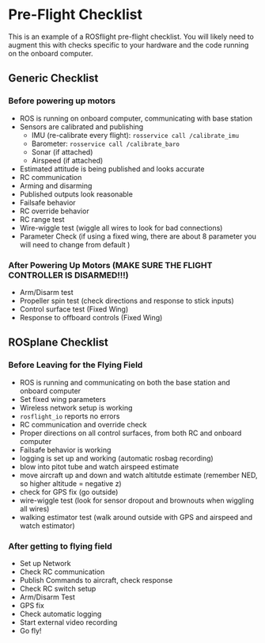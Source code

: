 # Pre-Flight Checklist

This is an example of a ROSflight pre-flight checklist.  You will likely need to augment this with checks specific to your hardware and the code running on the onboard computer.

## Generic Checklist

### Before powering up motors
- ROS is running on onboard computer, communicating with base station
- Sensors are calibrated and publishing
    + IMU (re-calibrate every flight): `rosservice call /calibrate_imu`
    + Barometer: `rosservice call /calibrate_baro`
    + Sonar (if attached)
    + Airspeed (if attached)
- Estimated attitude is being published and looks accurate
- RC communication
- Arming and disarming
- Published outputs look reasonable
- Failsafe behavior
- RC override behavior
- RC range test
- Wire-wiggle test (wiggle all wires to look for bad connections)
- Parameter Check (if using a fixed wing, there are about 8 parameter you will need to change from default  )

### After Powering Up Motors (MAKE SURE THE FLIGHT CONTROLLER IS DISARMED!!!)
- Arm/Disarm test
- Propeller spin test (check directions and response to stick inputs)
- Control surface test (Fixed Wing)
- Response to offboard controls (Fixed Wing)


## ROSplane Checklist

### Before Leaving for the Flying Field
- ROS is running and communicating on both the base station and onboard computer
- Set fixed wing parameters
- Wireless network setup is working
- `rosflight_io` reports no errors
- RC communication and override check
- Proper directions on all control surfaces, from both RC and onboard computer
- Failsafe behavior is working
- logging is set up and working (automatic rosbag recording)
- blow into pitot tube and watch airspeed estimate
- move aircraft up and down and watch altitutde estimate (remember NED, so higher altitude = negative z)
- check for GPS fix (go outside)
- wire-wiggle test (look for sensor dropout and brownouts when wiggling all wires)
- walking estimator test (walk around outside with GPS and airspeed and watch estimator)

### After getting to flying field
- Set up Network
- Check RC communication
- Publish Commands to aircraft, check response
- Check RC switch setup
- Arm/Disarm Test
- GPS fix
- Check automatic logging
- Start external video recording
- Go fly!
